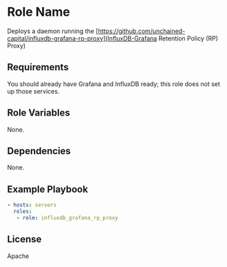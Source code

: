 Role Name
=========

Deploys a daemon running the [https://github.com/unchained-capital/influxdb-grafana-rp-proxy](InfluxDB-Grafana Retention Policy (RP) Proxy)

Requirements
------------

You should already have Grafana and InfluxDB ready; this role does not
set up those services.

Role Variables
--------------

None.

Dependencies
------------

None.

Example Playbook
----------------

```yaml
- hosts: servers
  roles:
   - role: influxdb_grafana_rp_proxy
```

License
-------

Apache
